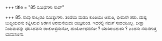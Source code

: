 +++
title = "85 ಸಮಿಧೆಗಳು ನಾವ್"

+++
85. ನಾವು ನಾಲ್ವರೂ ಸಮಿತ್ತುಗಳು. ತಂದೆಯ ಮಡದಿ ಕುಂತಿಯು ಆಹುತಿ, ಭೀಮನೇ ಪಶು. ದುಷ್ಟ ಬುದ್ಧಿಯವನು ಕಟ್ಟಿಸಿರುವ ಅರಗಿನ ಅರಮನೆಯಿದು ಯಜ್ಞಕುಂಡ. ಇದರಲ್ಲಿ ನಮಗೆ ಸಂಶಯವಿಲ್ಲ. ದೀಕ್ಷಾ ನಿಯಮವನ್ನು ಧರಿಸಿದವನು ರಾಜೋತ್ತಮನೋ, ದುರ್ಯೋಧನನೋ ? ಯಾರಿರಬಹುದು ? ಎಂದನು ನಸುನಗುತ್ತ ಯಮಸೂನು.